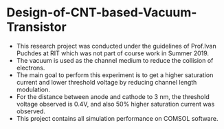 # Design-of-CNT-based-Vacuum-Transistor

- This research project was conducted under the guidelines of Prof.Ivan Puchdes at RIT which was not part of course work in Summer 2019.
- The vacuum is used as the channel medium to reduce the collision of electrons.
- The main goal to perform this experiment is to get a higher saturation current and lower threshold voltage by reducing channel length modulation. 
- For the distance between anode and cathode to 3 nm, the threshold voltage observed is 0.4V, and also 50% higher saturation current was observed.
- This project contains all simulation performance on COMSOL software.
